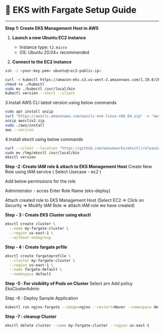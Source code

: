 # 🚀 EKS with Fargate Setup Guide

---
**Step 1: Create EKS Management Host in AWS**

1. **Launch a new Ubuntu EC2 instance**
   - Instance type: `t2.micro`
   - OS: Ubuntu 20.04+ recommended

2. **Connect to the EC2 instance**
```bash
ssh -i <your-key.pem> ubuntu@<ec2-public-ip>
```

```bash
curl -o kubectl https://amazon-eks.s3.us-west-2.amazonaws.com/1.19.6/2021-01-05/bin/linux/amd64/kubectl
chmod +x ./kubectl
sudo mv ./kubectl /usr/local/bin
kubectl version --short --client
```
3.Install AWS CLI latest version using below commands
```bash
sudo apt install unzip
curl "https://awscli.amazonaws.com/awscli-exe-linux-x86_64.zip" -o "awscliv2.zip"
unzip awscliv2.zip
sudo ./aws/install
aws --version
```
4.Install eksctl using below commands
```bash
curl --silent --location "https://github.com/weaveworks/eksctl/releases/latest/download/eksctl_$(uname -s)_amd64.tar.gz" | tar xz -C /tmp
sudo mv /tmp/eksctl /usr/local/bin
eksctl version
```

**Step -2 :Create IAM role & attach to EKS Management Host**
Create New Role using IAM service ( Select Usecase - ec2 )

Add below permissions for the role

Administrator - acces
Enter Role Name (eks-deploy)

Attach created role to EKS Management Host (Select EC2 => Click on Security => Modify IAM Role => attach IAM role we have created)


**Step - 3 : Create EKS Cluster using eksctl**
```bash
eksctl create cluster \
  --name my-fargate-cluster \
  --region us-east-1 \
  --without-nodegroup
```
**Step - 4 : Create fargate prfile**
```bash
eksctl create fargateprofile \
  --cluster my-fargate-cluster \
  --region us-east-1 \
  --name fargate-default \
  --namespace default
```

**Step -5 : For visibility of Pods on Cluster**
Select arn
Add policy EksClusterAdmin

Step -6 : Deploy Sample Application
```bash
kubectl run nginx-fargate --image=nginx --restart=Never --namespace default
```
**Step -7 : cleanup Cluster**
```bash
eksctl delete cluster --name my-fargate-cluster --region us-east-1
```
